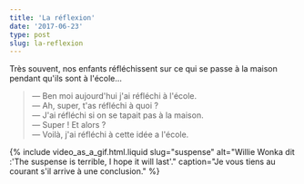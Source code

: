 ```yaml
---
title: 'La réflexion'
date: '2017-06-23'
type: post
slug: la-reflexion
---
```


Très souvent, nos enfants réfléchissent sur ce qui se passe à la maison pendant qu'ils sont à l'école…

<!-- more -->

> — Ben moi aujourd'hui j'ai réfléchi à l'école.  
> — Ah, super, t'as réfléchi à quoi ?  
> — J'ai réfléchi si on se tapait pas à la maison.  
> — Super ! Et alors ?  
> — Voilà, j'ai réfléchi à cette idée a l'école.

{% include video_as_a_gif.html.liquid
slug="suspense"
alt="Willie Wonka dit :'The suspense is terrible, I hope it will last'."
caption="Je vous tiens au courant s'il arrive à une conclusion."
%}
